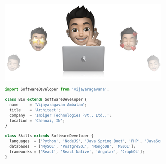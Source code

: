 <p align="center">
  <img src="https://github.com/vijayaragavana/vijayaragavana/blob/main/cover-vijayaragavana.png" />
</p>

```js
import SoftwareDeveloper from 'vijayaragavana';

class Bio extends SoftwareDeveloper {
  name     = 'Vijayaragavan Ambalam';
  title    = 'Architect';
  company  = 'Impiger Technologies Pvt., Ltd.,';
  location = 'Chennai, IN';
}

class Skills extends SoftwareDeveloper {
  languages  = ['Python', 'NodeJS', 'Java Spring Boot', 'PHP', 'JavaScript', 'HTML'];
  databases  = ['MySQL', 'PostgreSQL', 'MongoDB', 'MSSQL'];
  frameworks = ['React', 'React Native', 'Angular', 'GraphQL'];
}
```
